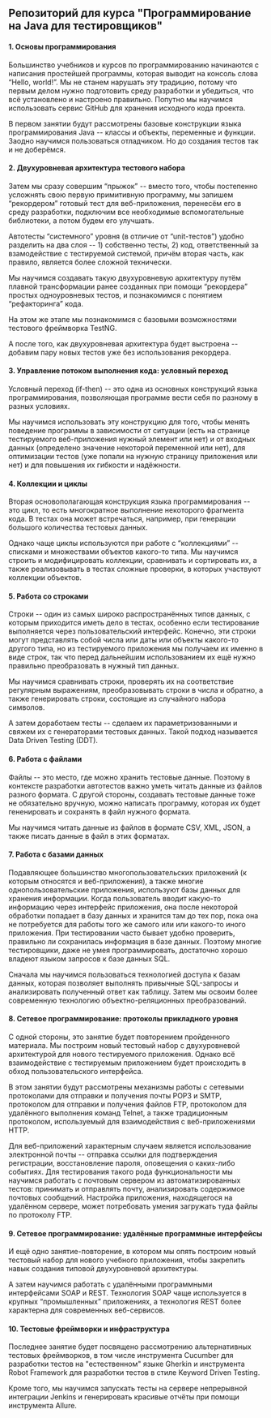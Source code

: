 ## Репозиторий для курса "Программирование на Java для тестировщиков"

#### 1. Основы программирования
Большинство учебников и курсов по программированию начинаются с написания простейшей программы, которая выводит на консоль слова “Hello, world!”. Мы не станем нарушать эту традицию, потому что первым делом нужно подготовить среду разработки и убедиться, что всё установлено и настроено правильно. Попутно мы научимся использовать сервис GitHub для хранения исходного кода проекта.

В первом занятии будут рассмотрены базовые конструкции языка программирования Java -- классы и объекты, переменные и функции. Заодно научимся пользоваться отладчиком. Но до создания тестов так и не доберёмся.

#### 2. Двухуровневая архитектура тестового набора
Затем мы сразу совершим “прыжок” -- вместо того, чтобы постепенно усложнять свою первую примитивную программу, мы запишем “рекордером” готовый тест для веб-приложения, перенесём его в среду разработки, подключим все необходимые вспомогательные библиотеки, а потом будем его улучшать.

Автотесты “системного” уровня (в отличие от “unit-тестов”) удобно разделить на два слоя -- 1) собственно тесты, 2) код, ответственный за взамодействие с тестируемой системой, причём вторая часть, как правило, является более сложной технически.

Мы научимся создавать такую двухуровневую архитектуру путём плавной трансформации ранее созданных при помощи “рекордера” простых одноуровневых тестов, и познакомимся с понятием “рефакторинга” кода.

На этом же этапе мы познакомимся с базовыми возможностями тестового фреймворка TestNG.

А после того, как двухуровневая архитектура будет выстроена -- добавим пару новых тестов уже без использования рекордера.

#### 3. Управление потоком выполнения кода: условный переход
Условный переход (if-then) -- это одна из основных конструкций языка программирования, позволяющая программе вести себя по разному в разных условиях.

Мы научимся использовать эту конструкцию для того, чтобы менять поведение программы в зависимости от ситуации (есть на странице тестируемого веб-приложения нужный элемент или нет) и от входных данных (определено значение некоторой переменной или нет), для оптимизации тестов (уже попали на нужную страницу приложения или нет) и для повышения их гибкости и надёжности.

#### 4. Коллекции и циклы
Вторая основополагающая конструкция языка программирования -- это цикл, то есть многократное выполнение некоторого фрагмента кода. В тестах она может встречаться, например, при генерации большого количества тестовых данных.

Однако чаще циклы используются при работе с “коллекциями” -- списками и множествами объектов какого-то типа. Мы научимся строить и модифицировать коллекции, сравнивать и сортировать их, а также реализовывать в тестах сложные проверки, в которых участвуют коллекции объектов.

#### 5. Работа со строками
Строки -- один из самых широко распространённых типов данных, с которым приходится иметь дело в тестах, особенно если тестирование выполняется через пользовательский интерфейс. Конечно, эти строки могут представлять собой числа или даты или объекты какого-то другого типа, но из тестируемого приложения мы получаем их именно в виде строк, так что перед дальнейшим использованием их ещё нужно правильно преобразовать в нужный тип данных.

Мы научимся сравнивать строки, проверять их на соответствие регулярным выражениям, преобразовывать строки в числа и обратно, а также генерировать строки, состоящие из случайного набора символов.

А затем доработаем тесты -- сделаем их параметризованными и свяжем их с генераторами тестовых данных. Такой подход называется Data Driven Testing (DDT).

#### 6. Работа с файлами
Файлы -- это место, где можно хранить тестовые данные. Поэтому в контексте разработки автотестов важно уметь читать данные из файлов разного формата. С другой стороны, создавать тестовые данные тоже не обязательно вручную, можно написать программу, которая их будет гененировать и сохранять в файл нужного формата.

Мы научимся читать данные из файлов в формате CSV, XML, JSON, а также писать данные в файл в этих форматах.

#### 7. Работа с базами данных
Подавляющее большинство многопользовательских приложений (к которым относятся и веб-приложения), а также многие однопользовательские приложения, используют базы данных для хранения информации. Когда пользователь вводит какую-то информацию через интерфейс приложения, она после некоторой обработки попадает в базу данных и хранится там до тех пор, пока она не потребуется для работы того же самого или или какого-то иного приложения. При тестировании часто бывает удобно проверить, правильно ли сохранилась информация в базе данных. Поэтому многие тестировщики, даже не умея программировать, достаточно хорошо владеют языком запросов к базе данных SQL.

Сначала мы научимся пользоваться технологией доступа к базам данных, которая позволяет выполнять привычные SQL-запросы и анализировать полученный ответ как таблицу. Затем мы освоим более современную технологию объектно-реляционных преобразований.

#### 8. Сетевое программирование: протоколы прикладного уровня
С одной стороны, это занятие будет повторением пройденного материала. Мы построим новый тестовый набор с двухуровневой архитектурой для нового тестируемого приложения. Однако всё взаимодействие с тестируемым приложением будет происходить в обход пользовательского интерфейса.

В этом занятии будут рассмотрены механизмы работы с сетевыми протоколами для отправки и получения почты POP3 и SMTP, протоколом для отправки и получения файлов FTP, протоколом для удалённого выполнения команд Telnet, а также традиционным протоколом, используемый для взаимодействия с веб-приложениями HTTP.

Для веб-приложений характерным случаем является использование электронной почты -- отправка ссылки для подтверждения регистрации, восстановление пароля, оповещения о каких-либо событиях. Для тестирования такого рода функциональности мы научимся работать с почтовым сервером из автоматизированных тестов: принимать и отправлять почту, анализировать содержимое почтовых сообщений. Настройка приложения, находящегося на удалённом сервере, может потребовать умения загружать туда файлы по протоколу FTP.

#### 9. Сетевое программирование: удалённые программные интерфейсы
И ещё одно занятие-повторение, в котором мы опять построим новый тестовый набор для нового учебного приложения, чтобы закрепить навык создания типовой двухуровневой архитектуры.

А затем научимся работать с удалёнными программными интерфейсами SOAP и REST. Технология SOAP чаще используется в крупных “промышленных” приложениях, а технология REST более характерна для современных веб-сервисов.

#### 10. Тестовые фреймворки и инфраструктура
Последнее занятие будет посвящено рассмотрению альтернативных тестовых фреймворков, в том числе инструмента Cucumber для разработки тестов на "естественном" языке Gherkin и инструмента Robot Framework для разработки тестов в стиле Keyword Driven Testing.

Кроме того, мы научимся запускать тесты на сервере непрерывной интеграции Jenkins и генерировать красивые отчёты при помощи инструмента Allure.
